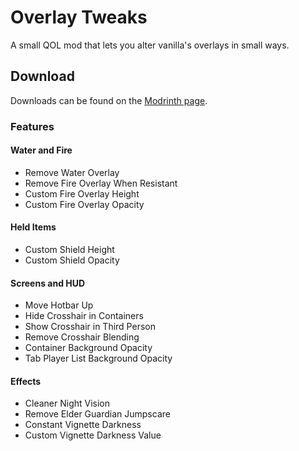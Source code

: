 # Overlay Tweaks

A small QOL mod that lets you alter vanilla's overlays in small ways.

## Download

Downloads can be found on the [Modrinth page](https://modrinth.com/mod/overlaytweaks).

### Features

#### Water and Fire
- Remove Water Overlay
- Remove Fire Overlay When Resistant
- Custom Fire Overlay Height
- Custom Fire Overlay Opacity

#### Held Items

- Custom Shield Height
- Custom Shield Opacity

#### Screens and HUD

- Move Hotbar Up
- Hide Crosshair in Containers
- Show Crosshair in Third Person
- Remove Crosshair Blending
- Container Background Opacity
- Tab Player List Background Opacity

#### Effects

- Cleaner Night Vision
- Remove Elder Guardian Jumpscare
- Constant Vignette Darkness
- Custom Vignette Darkness Value
